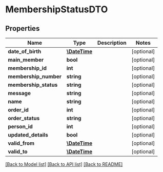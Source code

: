 # MembershipStatusDTO

## Properties
Name | Type | Description | Notes
------------ | ------------- | ------------- | -------------
**date_of_birth** | [**\DateTime**](\DateTime.md) |  | [optional] 
**main_member** | **bool** |  | [optional] 
**membership_id** | **int** |  | [optional] 
**membership_number** | **string** |  | [optional] 
**membership_status** | **string** |  | [optional] 
**message** | **string** |  | [optional] 
**name** | **string** |  | [optional] 
**order_id** | **int** |  | [optional] 
**order_status** | **string** |  | [optional] 
**person_id** | **int** |  | [optional] 
**updated_details** | **bool** |  | [optional] 
**valid_from** | [**\DateTime**](\DateTime.md) |  | [optional] 
**valid_to** | [**\DateTime**](\DateTime.md) |  | [optional] 

[[Back to Model list]](../README.md#documentation-for-models) [[Back to API list]](../README.md#documentation-for-api-endpoints) [[Back to README]](../README.md)


